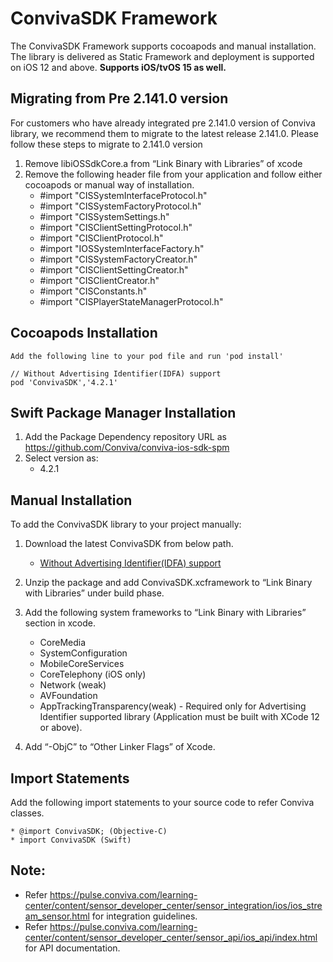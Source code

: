 # ConvivaSDK Framework

The ConvivaSDK Framework supports cocoapods and manual installation. The library is delivered as Static Framework and deployment is supported on iOS 12 and above.
**Supports iOS/tvOS 15 as well.**

## Migrating from Pre 2.141.0 version
For customers who have already integrated pre 2.141.0 version of Conviva library, we recommend them to migrate to the latest 
release 2.141.0. Please follow these steps to migrate to 2.141.0 version
  1. Remove libiOSSdkCore.a from “Link Binary with Libraries” of xcode
  2. Remove the following header file from your application and follow either cocoapods or manual way of installation.
        * #import "CISSystemInterfaceProtocol.h"
        * #import "CISSystemFactoryProtocol.h"
        * #import "CISSystemSettings.h"
        * #import "CISClientSettingProtocol.h"
        * #import "CISClientProtocol.h"
        * #import "IOSSystemInterfaceFactory.h"
        * #import "CISSystemFactoryCreator.h"
        * #import "CISClientSettingCreator.h"
        * #import "CISClientCreator.h"
        * #import "CISConstants.h"
        * #import "CISPlayerStateManagerProtocol.h"

## Cocoapods Installation
    Add the following line to your pod file and run 'pod install'
    
    // Without Advertising Identifier(IDFA) support
    pod 'ConvivaSDK','4.2.1'
    
## Swift Package Manager Installation
1. Add the Package Dependency repository URL as https://github.com/Conviva/conviva-ios-sdk-spm
2. Select version as:
    * 4.2.1


## Manual Installation
To add the ConvivaSDK library to your project manually:

1.	Download the latest ConvivaSDK from below path.
      * [Without Advertising Identifier(IDFA) support](https://github.com/Conviva/ConvivaSDK/archive/4.2.1.zip)
        
2.	Unzip the package and add ConvivaSDK.xcframework to “Link Binary with Libraries” under build phase.

3.	Add the following system frameworks to “Link Binary with Libraries” section in xcode.

    * CoreMedia
    * SystemConfiguration
    * MobileCoreServices
    * CoreTelephony (iOS only)
    * Network (weak)
    * AVFoundation
    * AppTrackingTransparency(weak) - Required only for Advertising Identifier supported library (Application must be built with XCode 12 or above).

4.	Add “-ObjC” to “Other Linker Flags” of Xcode.

    
## Import Statements

  Add the following import statements to your source code to refer Conviva classes.

    * @import ConvivaSDK; (Objective-C)
    * import ConvivaSDK (Swift)

## Note:  

* Refer https://pulse.conviva.com/learning-center/content/sensor_developer_center/sensor_integration/ios/ios_stream_sensor.html for integration guidelines.               
* Refer https://pulse.conviva.com/learning-center/content/sensor_developer_center/sensor_api/ios_api/index.html for API documentation.
